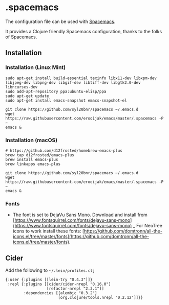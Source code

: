 # .spacemacs
The configuration file can be used with [Spacemacs](https://github.com/syl20bnr/spacemacs).

It provides a Clojure friendly Spacemacs configuration, thanks to the folks of Spacemacs.

## Installation

### Installation (Linux Mint)

    sudo apt-get install build-essential texinfo libx11-dev libxpm-dev libjpeg-dev libpng-dev libgif-dev libtiff-dev libgtk2.0-dev libncurses-dev
    sudo add-apt-repository ppa:ubuntu-elisp/ppa
    sudo apt-get update
    sudo apt-get install emacs-snapshot emacs-snapshot-el

    git clone https://github.com/syl20bnr/spacemacs ~/.emacs.d
    wget https://raw.githubusercontent.com/erooijak/emacs/master/.spacemacs -P ~
    emacs &

### Installation (macOS)

    # https://github.com/d12frosted/homebrew-emacs-plus
    brew tap d12frosted/emacs-plus
    brew install emacs-plus
    brew linkapps emacs-plus

    git clone https://github.com/syl20bnr/spacemacs ~/.emacs.d
    wget https://raw.githubusercontent.com/erooijak/emacs/master/.spacemacs -P ~
    emacs &

### Fonts

- The font is set to DejaVu Sans Mono. Download and install from [https://www.fontsquirrel.com/fonts/dejavu-sans-mono](https://www.fontsquirrel.com/fonts/dejavu-sans-mono)
_ For NeoTree icons to work install these fonts: [https://github.com/domtronn/all-the-icons.el/tree/master/fonts](https://github.com/domtronn/all-the-icons.el/tree/master/fonts).

## Cider

Add the following to `~/.lein/profiles.clj`

    {:user {:plugins [[lein-try "0.4.3"]]}
     :repl {:plugins [[cider/cider-nrepl "0.16.0"]
                      [refactor-nrepl "2.3.1"]]
            :dependencies [[alembic "0.3.2"]
                           [org.clojure/tools.nrepl "0.2.12"]]}}

